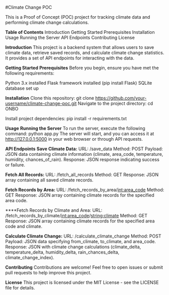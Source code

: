 #Climate Change POC

This is a Proof of Concept (POC) project for tracking climate data and performing climate change calculations.

**Table of Contents**
Introduction
Getting Started
Prerequisites
Installation
Usage
Running the Server
API Endpoints
Contributing
License

**Introduction**
This project is a backend system that allows users to save climate data, retrieve saved records, and calculate climate change statistics. It provides a set of API endpoints for interacting with the data.

**Getting Started**
**Prerequisites**
Before you begin, ensure you have met the following requirements:

Python 3.x installed
Flask framework installed (pip install Flask)
SQLite database set up

**Installation**
Clone this repository: git clone https://github.com/your-username/climate-change-poc.git
Navigate to the project directory: cd ONBO

Install project dependencies: pip install -r requirements.txt

**Usage**
**Running the Server**
To run the server, execute the following command: python app.py
The server will start, and you can access it at http://127.0.0.1:5000 in your web browser or through API requests.
  
**API Endpoints**
**Save Climate Data:**
URL: /save_data
Method: POST
Payload: JSON data containing climate information (climate, area_code, temperature, humidity, chances_of_rain).
Response: JSON response indicating success or failure.

**Fetch All Records:**
URL: /fetch_all_records
Method: GET
Response: JSON array containing all saved climate records.

**Fetch Records by Area:**
URL: /fetch_records_by_area/<int:area_code>
Method: GET
Response: JSON array containing climate records for the specified area code.

****Fetch Records by Climate and Area:
URL: /fetch_records_by_climate/<int:area_code>/<string:climate>
Method: GET
Response: JSON array containing climate records for the specified area code and climate.

**Calculate Climate Change:**
URL: /calculate_climate_change
Method: POST
Payload: JSON data specifying from_climate, to_climate, and area_code.
Response: JSON with climate change calculations (climate_delta, temperature_delta, humidity_delta, rain_chances_delta, climate_change_index).

**Contributing**
Contributions are welcome! Feel free to open issues or submit pull requests to help improve this project.

**License**
This project is licensed under the MIT License - see the LICENSE file for details.

